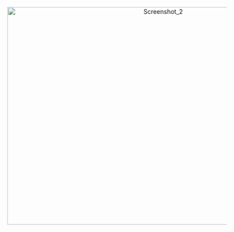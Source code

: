 <p align="center">
  <img src="https://github.com/Macc0de/codes_C/assets/138070020/e9931aab-3eb6-4b83-abf2-a5c0070e9ec8" alt="Screenshot_2" width="700" height="500">
</p>
